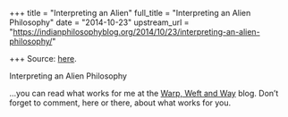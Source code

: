 +++
title = "Interpreting an Alien"
full_title = "Interpreting an Alien Philosophy"
date = "2014-10-23"
upstream_url = "https://indianphilosophyblog.org/2014/10/23/interpreting-an-alien-philosophy/"

+++
Source: [here](https://indianphilosophyblog.org/2014/10/23/interpreting-an-alien-philosophy/).

Interpreting an Alien Philosophy

…you can read what works for me at the [Warp, Weft and
Way](http://warpweftandway.com/interpreting-philosophy-works/) blog.
Don’t forget to comment, here or there, about what works for you.
